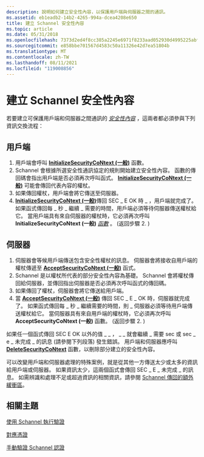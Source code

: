 ```yaml
---
description: 說明如何建立安全性內容，以保護用戶端與伺服器之間的通訊。
ms.assetid: eb1eadb2-14b2-4265-994a-dcea4208e650
title: 建立 Schannel 安全性內容
ms.topic: article
ms.date: 05/31/2018
ms.openlocfilehash: 7373d2ed4f8cc385a2245e6971f8233aad052930d4995225abfda8eab0191aaf
ms.sourcegitcommit: e858bbe701567d4583c50a11326e42d7ea51804b
ms.translationtype: MT
ms.contentlocale: zh-TW
ms.lasthandoff: 08/11/2021
ms.locfileid: "119008856"
---
```

# <a name="creating-an-schannel-security-context"></a>建立 Schannel 安全性內容

若要建立可保護用戶端和伺服器之間通訊的 [*安全性內容*](/windows/desktop/SecGloss/s-gly) ，這兩者都必須參與下列資訊交換流程：

## <a name="client"></a>用戶端

1.  用戶端會呼叫 [**InitializeSecurityCoNtext (一般)**](/windows/win32/api/sspi/nf-sspi-initializesecuritycontexta) 函數。
2.  Schannel 會根據所選安全性通訊協定的規則開始建立安全性內容。 函數的傳回碼會指出用戶端是否必須再次呼叫函式。 [**InitializeSecurityCoNtext (一般)**](/windows/win32/api/sspi/nf-sspi-initializesecuritycontexta) 可能會傳回代表內容的權杖。
3.  如果傳回權杖，用戶端會將它傳送至伺服器。
4.  [**InitializeSecurityCoNtext (一般)**](/windows/win32/api/sspi/nf-sspi-initializesecuritycontexta)傳回 SEC \_ E OK 時 \_ ，用戶端就完成了。 如果函式傳回每 \_ 秒 \_ 繼續 \_ 需要的時間，用戶端必須等待伺服器傳送權杖給它。 當用戶端具有來自伺服器的權杖時，它必須再次呼叫 **InitializeSecurityCoNtext (一般)** [*函數*](/windows/desktop/SecGloss/c-gly) 。  (返回步驟 2. ) 

## <a name="server"></a>伺服器

1.  伺服器會等候用戶端傳送包含安全性權杖的訊息。 伺服器會將接收自用戶端的權杖傳遞至 [**AcceptSecurityCoNtext (一般)**](/windows/win32/api/sspi/nf-sspi-acceptsecuritycontext) 函式。
2.  Schannel 是以權杖所代表的部分安全性內容為基礎。 Schannel 會將權杖傳回給伺服器，並傳回指出伺服器是否必須再次呼叫函式的傳回碼。
3.  如果傳回了權杖，伺服器會將它傳送給用戶端。
4.  當 [**AcceptSecurityCoNtext (一般)**](/windows/win32/api/sspi/nf-sspi-acceptsecuritycontext) 傳回 SEC \_ E \_ OK 時，伺服器就完成了。 如果函式傳回每 \_ 秒 \_ 繼續需要的時間，則 \_ 伺服器必須等待用戶端傳送權杖給它。 當伺服器具有來自用戶端的權杖時，它必須再次呼叫 **AcceptSecurityCoNtext (一般)** 函數。  (返回步驟 2. ) 

如果任一個函式傳回 SEC E OK 以外的值 \_ \_ ， \_ \_ 就會繼續 \_ 需要 sec 或 sec \_ e \_ 未完成 \_ 的訊息 (請參閱下列段落) 發生錯誤。 用戶端和伺服器應呼叫 [**DeleteSecurityCoNtext**](/windows/desktop/api/Sspi/nf-sspi-deletesecuritycontext) 函數，以刪除部分建立的安全性內容。

可以改變用戶端和伺服器處理的特殊案例，就是從其他一方傳送太少或太多的資訊給用戶端或伺服器。 如果資訊太少，這兩個函式會傳回 SEC \_ E \_ 未完成 \_ 的訊息。 如需辨識和處理不足或超過資訊的相關資訊，請參閱 [Schannel 傳回的額外緩衝區](extra-buffers-returned-by-schannel.md)。

## <a name="related-topics"></a>相關主題

<dl> <dt>

[使用 Schannel 執行驗證](performing-authentication-using-schannel.md)
</dt> <dt>

[對應憑證](mapping-certificates.md)
</dt> <dt>

[手動驗證 Schannel 認證](manually-validating-schannel-credentials.md)
</dt> </dl>

 

 
